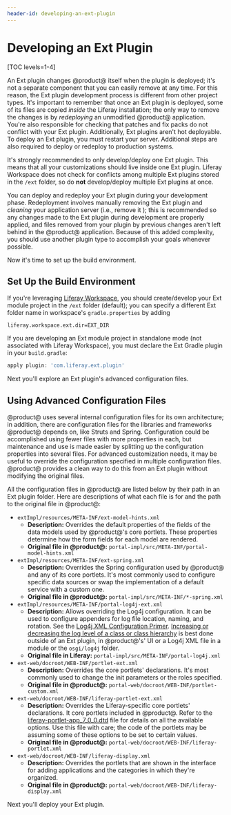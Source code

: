 ```yaml
---
header-id: developing-an-ext-plugin
---
```


# Developing an Ext Plugin

[TOC levels=1-4]

An Ext plugin changes @product@ itself when the plugin is deployed; it's not a
separate component that you can easily remove at any time. For this reason, the
Ext plugin development process is different from other project types. It's
important to remember that once an Ext plugin is deployed, some of its files are
copied *inside* the Liferay installation; the only way to remove the changes is
by *redeploying* an unmodified @product@ application. You're also responsible
for checking that patches and fix packs do not conflict with your Ext plugin.
Additionally, Ext plugins aren't hot deployable. To deploy an	 Ext plugin, you
must restart your server. Additional steps are also required to	deploy or
redeploy to production systems.

It's strongly recommended to only develop/deploy one Ext plugin. This means that
all your customizations should live inside one Ext plugin. Liferay Workspace
does not check for conflicts among multiple Ext plugins stored in the `/ext`
folder, so do **not** develop/deploy multiple Ext plugins at once.

You can deploy and redeploy your Ext plugin during your development phase.
Redeployment involves manually removing the Ext plugin and *cleaning* your
application server (i.e., remove it ); this is recommended so any changes made
to the Ext plugin during development are properly applied, and files removed
from your plugin by previous changes aren't left behind in the @product@
application. Because of this added complexity, you should use another plugin
type to accomplish your goals whenever possible. 

Now it's time to set up the build environment. 

## Set Up the Build Environment

If you're leveraging
[Liferay Workspace](/docs/7-2/reference/-/knowledge_base/r/liferay-workspace),
you should create/develop your Ext module project in the `/ext` folder
(default); you can specify a different Ext folder name in workspace's
`gradle.properties` by adding

```properties
liferay.workspace.ext.dir=EXT_DIR
```

If you are developing an Ext module project in standalone mode (not associated
with Liferay Workspace), you must declare the Ext Gradle plugin in your
`build.gradle`:

```gradle
apply plugin: 'com.liferay.ext.plugin'
```

Next you'll explore an Ext plugin's advanced configuration files.

## Using Advanced Configuration Files

@product@ uses several internal configuration files for its own architecture; in
addition, there are configuration files for the libraries and frameworks
@product@ depends on, like Struts and Spring. Configuration could be
accomplished using fewer files with more properties in each, but maintenance and
use is made easier by splitting up the configuration properties into several
files. For advanced customization needs, it may be useful to override the
configuration specified in multiple configuration files. @product@ provides a
clean way to do this from an Ext plugin without modifying the original files. 

All the configuration files in @product@ are listed below by their path in an
Ext plugin folder. Here are descriptions of what each file is for and the path
to the original file in @product@: 

- `extImpl/resources/META-INF/ext-model-hints.xml`
    - **Description:** Overrides the default properties of the fields of
      the data models used by @product@'s core portlets. These properties
      determine how the form fields for each model are rendered. 
    - **Original file in @product@:**
      `portal-impl/src/META-INF/portal-model-hints.xml` 
- `extImpl/resources/META-INF/ext-spring.xml`
    - **Description:** Overrides the Spring configuration used by
      @product@ and any of its core portlets. It's most commonly used to
      configure specific data sources or swap the implementation of a default
      service with a custom one.
    - **Original file in @product@:** `portal-impl/src/META-INF/*-spring.xml`
- `extImpl/resources/META-INF/portal-log4j-ext.xml`
    - **Description:** Allows overriding the Log4j configuration. It can be used
      to configure appenders for log file location, naming, and rotation. See
      the
      [Log4j XML Configuration Primer](https://wiki.apache.org/logging-log4j/Log4jXmlFormat). 
      [Increasing or decreasing the log level of a class or class hierarchy](/docs/7-2/frameworks/-/knowledge_base/f/adjusting-module-logging)
      is best done outside of an Ext plugin, in @product@'s' UI or a Log4j XML
      file in a module or the `osgi/log4j` folder. 
    - **Original file in Liferay:** `portal-impl/src/META-INF/portal-log4j.xml`
- `ext-web/docroot/WEB-INF/portlet-ext.xml`
    - **Description:** Overrides the core portlets' declarations. It's most commonly
      used to change the init parameters or the roles specified. 
    - **Original file in @product@:** `portal-web/docroot/WEB-INF/portlet-custom.xml`
- `ext-web/docroot/WEB-INF/liferay-portlet-ext.xml`
    - **Description:** Overrides the Liferay-specific core portlets'
      declarations. It core portlets included in @product@. Refer to the
      [liferay-portlet-app_7_0_0.dtd](@platform-ref@/7.0-latest/definitions/liferay-portlet-app_7_0_0.dtd.html)
      file for details on all the available options. Use this file with care;
      the code of the portlets may be assuming some of these options to be set
      to certain values. 
    - **Original file in @product@:** `portal-web/docroot/WEB-INF/liferay-portlet.xml`
- `ext-web/docroot/WEB-INF/liferay-display.xml`
    - **Description:** Overrides the portlets that are shown in the interface
      for adding applications and the categories in which they're organized.
    - **Original file in @product@:** `portal-web/docroot/WEB-INF/liferay-display.xml`

Next you'll deploy your Ext plugin. 
